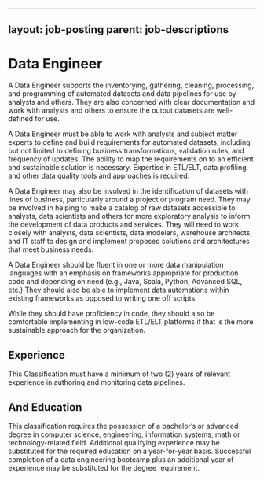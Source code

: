
---
layout: job-posting
parent: job-descriptions
---



# Data Engineer    
A Data Engineer supports the inventorying, gathering, cleaning, processing, and programming of automated datasets and data pipelines for use by analysts and others. They are also concerned with clear documentation and work with analysts and others to ensure the output datasets are well-defined for use.

A Data Engineer must be able to work with analysts and subject matter experts to define and build requirements for automated datasets, including but not limited to defining business transformations, validation rules, and frequency of updates. The ability to map the requirements on to an efficient and sustainable solution is necessary. Expertise in ETL/ELT, data profiling, and other data quality tools and approaches is required.

A Data Engineer may also be involved in the identification of datasets with lines of business, particularly around a project or program need. They may be involved in helping to make a catalog of raw datasets accessible to analysts, data scientists and others for more exploratory analysis to inform the development of data products and services. They will need to work closely with analysts, data scientists, data modelers, warehouse architects, and IT staff to design and implement proposed solutions and architectures that meet business needs.

A Data Engineer should be fluent in one or more data manipulation languages with an emphasis on frameworks appropriate for production code and depending on need (e.g., Java, Scala, Python, Advanced SQL, etc.) They should also be able to implement data automations within existing frameworks as opposed to writing one off scripts.

While they should have proficiency in code, they should also be comfortable implementing in low-code ETL/ELT platforms if that is the more sustainable approach for the organization.

## Experience
This Classification must have a minimum of two (2) years of relevant experience in authoring and monitoring data pipelines.

## And Education
This classification requires the possession of a bachelor’s or advanced degree in computer science, engineering, information systems, math or technology-related field. Additional qualifying experience may be substituted for the required education on a year-for-year basis. Successful completion of a data engineering bootcamp plus an additional year of experience may be substituted for the degree requirement.
